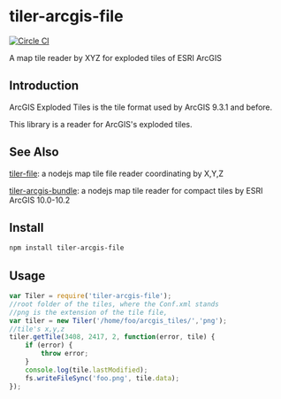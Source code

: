 # tiler-arcgis-file
[![Circle CI](https://circleci.com/gh/fuzhenn/tiler-arcgis-file.svg?style=svg)](https://circleci.com/gh/fuzhenn/tiler-arcgis-file)

A map tile reader by XYZ for exploded tiles of ESRI ArcGIS

## Introduction
ArcGIS Exploded Tiles is the tile format used by ArcGIS 9.3.1 and before.

This library is a reader for ArcGIS's exploded tiles.

## See Also
[tiler-file](https://github.com/FuZhenn/tiler-file):
a nodejs map tile file reader coordinating by X,Y,Z

[tiler-arcgis-bundle](https://github.com/FuZhenn/tiler-arcgis-bundle):
a nodejs map tile reader for compact tiles by ESRI ArcGIS 10.0-10.2

## Install

```bash
npm install tiler-arcgis-file
```

## Usage

```javascript
var Tiler = require('tiler-arcgis-file');
//root folder of the tiles, where the Conf.xml stands
//png is the extension of the tile file, 
var tiler = new Tiler('/home/foo/arcgis_tiles/','png');
//tile's x,y,z
tiler.getTile(3408, 2417, 2, function(error, tile) {
    if (error) {
        throw error;
    }
    console.log(tile.lastModified);
    fs.writeFileSync('foo.png', tile.data);
});
```
